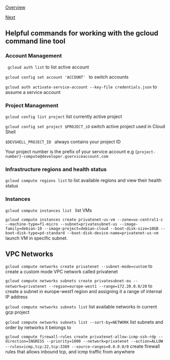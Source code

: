 [Overview](https://github.com/paulowe/gcp/blob/main/readme.md)

[Next](https://github.com/paulowe/gcp/blob/main/gcp-core-infrastructure/gsutil.md)

## Helpful commands for working with the gcloud command line tool

### Account Management

``` gcloud auth list``` to list active account

```gcloud config set account 'ACCOUNT' ``` to switch accounts

```gcloud auth activate-service-account --key-file credentials.json``` to assume a service account

### Project Management

```gcloud config list project``` list currently active project

```gcloud config set project $PROJECT_iD``` switch active project used in Cloud Shell

```$DEVSHELL_PROJECT_ID ``` always contains your project ID

Your project number is the prefix of your service account e.g ```{project-number}-compute@developer.gserviceaccount.com```



### Infrastructure regions and health status

```gcloud compute regions list``` to list available regions and view their health status

### Instances

 ```gcloud compute instances list ``` list VMs
 
 ```gcloud compute instances create privatenet-us-vm --zone=us-central1-c --machine-type=f1-micro --subnet=privatesubnet-us --image-family=debian-10 --image-project=debian-cloud --boot-disk-size=10GB --boot-disk-type=pd-standard --boot-disk-device-name=privatenet-us-vm``` launch VM in specific subnet.

## VPC Networks

```gcloud compute networks create privatenet --subnet-mode=custom``` to create a custom mode VPC network called privatenet 

```gcloud compute networks subnets create privatesubnet-eu --network=privatenet --region=europe-west1 --range=172.20.0.0/20``` to create a subnet in europe-west1 region and assigning it a range of internal IP address

```gcloud compute networks subnets list``` list available networks in current gcp project

```gcloud compute networks subnets list --sort-by=NETWORK``` list subnets and order by networks it belongs to

```gcloud compute firewall-rules create privatenet-allow-icmp-ssh-rdp --direction=INGRESS --priority=1000 --network=privatenet --action=ALLOW --rules=icmp,tcp:22,tcp:3389 --source-ranges=0.0.0.0/0``` create firewall rules that allows inbound tcp, and icmp traffic from anywhere



